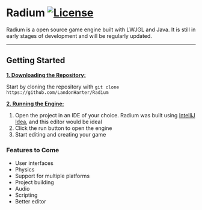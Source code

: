 # Radium [![License](https://img.shields.io/github/license/LandonHarter/Radium)](https://github.com/LandonHarter/Radium/blob/master/LICENSE)

Radium is a open source game engine built with LWJGL and Java. It is still in early stages of development and will be regularly updated.

***

## Getting Started

<ins>**1. Downloading the Repository:**</ins>

Start by cloning the repository with `git clone https://github.com/LandonHarter/Radium`

<ins>**2. Running the Engine:**</ins>

1. Open the project in an IDE of your choice. Radium was built using [IntelliJ Idea](https://www.jetbrains.com/idea/), and this editor would be ideal 
2. Click the run button to open the engine
3. Start editing and creating your game

### Features to Come
- User interfaces
- Physics
- Support for multiple platforms
- Project building
- Audio
- Scripting
- Better editor

